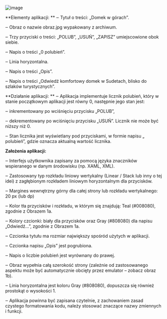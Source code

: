 ![image](https://github.com/lubawsk1/android-app/assets/119734123/a9d3c09e-6cd6-453a-98ef-c328328ed87a)

**Elementy aplikacji:
**
‒ Tytuł o treści: „Domek w górach”.

‒ Obraz o nazwie obraz.jpg wypakowany z archiwum.

‒ Trzy przyciski o treści: „POLUB”, „USUŃ”, „ZAPISZ” umiejscowione obok siebie.

‒ Napis o treści „0 polubień”.

‒ Linia horyzontalna.

‒ Napis o treści „Opis”.

‒ Napis o treści „Odwiedź komfortowy domek w Sudetach, blisko do szlaków turystycznych”.

**Działanie aplikacji:
**
‒ Aplikacja implementuje licznik polubień, który w stanie początkowym aplikacji jest równy 0, następnie jego stan jest:

‒ inkrementowany po wciśnięciu przycisku „POLUB”,

‒ dekrementowany po wciśnięciu przycisku „USUŃ”. Licznik nie może być niższy niż 0.

‒ Stan licznika jest wyświetlany pod przyciskami, w formie napisu „<x> polubień”, gdzie <x> oznacza aktualną wartość licznika.

**Założenia aplikacji:**

‒ Interfejs użytkownika zapisany za pomocą języka znaczników wspieranego w danym środowisku (np. XAML, XML).

‒ Zastosowany typ rozkładu liniowy wertykalny (Linear / Stack lub inny o tej idei) z zagłębionym rozkładem liniowym horyzontalnym dla przycisków.

‒ Margines wewnętrzny górny dla całej strony lub rozkładu wertykalnego: 20 px (lub dp)

‒ Kolor tła przycisków i rozkładu, w którym się znajdują: Teal (#008080), zgodnie z Obrazem 1a.

‒ Kolory czcionki: biały dla przycisków oraz Gray (#808080) dla napisu „Odwiedź...”, zgodnie z Obrazem 1a.

‒ Czcionka tytułu ma rozmiar największy spośród użytych w aplikacji.

‒ Czcionka napisu „Opis” jest pogrubiona.

‒ Napis o liczbie polubień jest wyrównany do prawej.

‒ Obraz wypełnia całą szerokość strony (zależnie od zastosowanego aspektu może być automatycznie obcięty przez emulator – zobacz obraz 1b).

‒ Linia horyzontalna jest koloru Gray (#808080), dopuszcza się również prostokąt o wysokości 1.

‒ Aplikacja powinna być zapisana czytelnie, z zachowaniem zasad czystego formatowania kodu, należy stosować znaczące nazwy zmiennych i funkcji.
